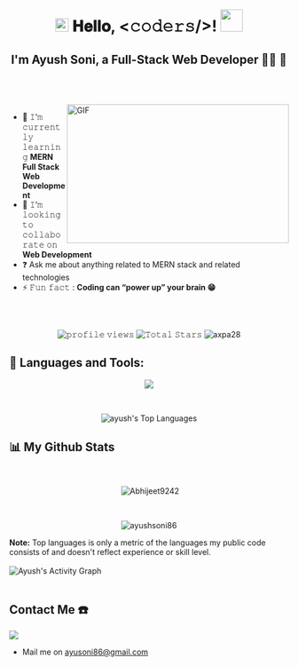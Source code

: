 <h1 align="center">
  <a target="_blank">
    <img src="https://github.com/JayantGoel001/JayantGoel001/blob/master/GIF/Earth.gif" width="24px" style="max-width:100%;">
  </a>
  𝐇𝐞𝐥𝐥𝐨, &lt;𝚌𝚘𝚍𝚎𝚛𝚜/&gt;!
  <a target="_blank">
    <img src="https://github.com/JayantGoel001/JayantGoel001/blob/master/GIF/Hi.gif" width="40px" />
  </a>
</h1>
<!-- //change here  -->
<h2 align="center">I'm Ayush Soni, a Full-Stack Web Developer 👨‍💻 🚀</h2>  
  <br/>
<br/>
<br/>
<a target="_blank">
  <img align="right" height="250" width="400" alt="GIF" src="https://raw.githubusercontent.com/Adam-pw/Adam-pw/main/animation_500_kxa883sd.gif"">
</a>

- 🌱 𝙸’𝚖 𝚌𝚞𝚛𝚛𝚎𝚗𝚝𝚕𝚢 𝚕𝚎𝚊𝚛𝚗𝚒𝚗𝚐 **MERN Full Stack Web Development**
- 👯 𝙸’𝚖 𝚕𝚘𝚘𝚔𝚒𝚗𝚐 𝚝𝚘 𝚌𝚘𝚕𝚕𝚊𝚋𝚘𝚛𝚊𝚝𝚎 𝚘𝚗 **Web Development**
-  ❓ Ask me about anything related to MERN stack and related technologies  
- ⚡ 𝙵𝚞𝚗 𝚏𝚊𝚌𝚝 : **Coding can “power up” your brain 😁**

<br/>
<br/>                                                                                                                                          
<p align="center">
  <img src="https://gpvc.arturio.dev/imparag28" alt="𝚙𝚛𝚘𝚏𝚒𝚕𝚎 𝚟𝚒𝚎𝚠𝚜">
<!--   <img alt = "profile views" src="https://komarev.com/ghpvc/?username=imparag28&style=flat&color=brightgreen"> -->
  <img src="https://img.shields.io/github/stars/imparag28?label=Stars" alt="𝚃𝚘𝚝𝚊𝚕 𝚂𝚝𝚊𝚛𝚜">
 <img src="https://img.shields.io/twitter/follow/axpa28?logo=twitterstyle=flat&color=brightgreen" alt="axpa28" />
</p>

## 🚀 Languages and Tools:


 <p align="center" >
  <img  src="https://user-images.githubusercontent.com/82999542/132934744-131c1891-4a4f-4e88-a64a-36720ad7470b.png">
  </p>

<br/>
<p align="center"><img alt="ayush's Top Languages" src="https://github-readme-stats.vercel.app/api/top-langs/?username=imparag28&langs_count=8&count_private=true&layout=compact&theme=react&hide_border=true&bg_color=0D1117" />
       
</p>

## 📊 My Github Stats

  <br/>
  <p align="center">&nbsp;<img align="center" src="https://github-readme-stats.vercel.app/api?username=imparag28&show_icons=true&locale=en&theme=highcontrast" alt="Abhijeet9242" /></p>
<br>

<p align="center"><img align="center" src="https://github-readme-streak-stats.herokuapp.com/?user=imparag28&&theme=highcontrast" alt="ayushsoni86" /></p>
  <b>Note:</b> Top languages is only a metric of the languages my public code consists of and doesn't reflect experience or skill level.


<br/>
<br/>
<img alt="Ayush's Activity Graph" src="https://activity-graph.herokuapp.com/graph?username=AyushSoni86&bg_color=0D1117&color=5BCDEC&line=5BCDEC&point=FFFFFF&hide_border=true" />

<br/>
<br/>

## Contact Me ☎️
<p align="left">

<a href = "https://www.linkedin.com/in/paragj007/"><img src="https://img.icons8.com/fluent/48/000000/linkedin.png"/></a>
 * Mail me on ayusoni86@gmail.com

</p>
